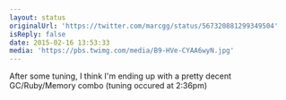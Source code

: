 ```yaml
---
layout: status
originalUrl: 'https://twitter.com/marcgg/status/567320881299349504'
isReply: false
date: 2015-02-16 13:53:33
media: 'https://pbs.twimg.com/media/B9-HVe-CYAA6wyN.jpg'
---
```


After some tuning, I think I'm ending up with a pretty decent GC/Ruby/Memory combo (tuning occured at 2:36pm) 
